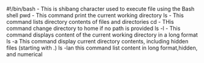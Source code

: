 #!/bin/bash - This is shibang character used to execute file using the Bash shell
pwd - This command print the current working directory
ls - This command lists directory contents of files and directories
cd - THis command change directory to home if no path is provided
ls -l - This command displays content of the current working directory in a long format
ls -a  This command display current directory contents, including hidden files (starting with .)
ls -lan this command list content in long format,hidden, and numerical

